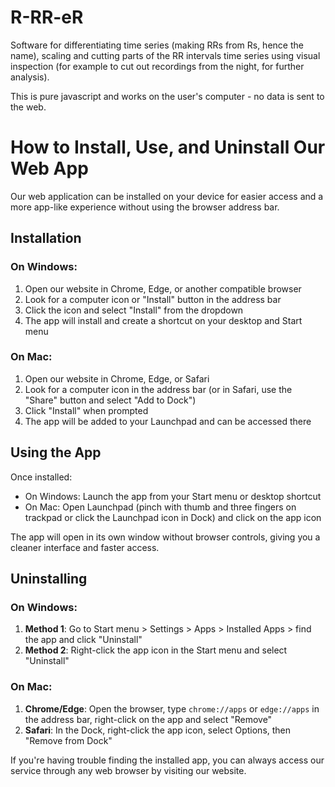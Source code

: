# R-RR-eR

Software for differentiating time series (making RRs from Rs, hence the name), scaling and cutting parts of the RR intervals time series using visual inspection (for example to cut out recordings from the night, for further analysis).

This is pure javascript and works on the user's computer - no data is sent to the web.

# How to Install, Use, and Uninstall Our Web App

Our web application can be installed on your device for easier access and a more app-like experience without using the browser address bar.

## Installation

### On Windows:

1. Open our website in Chrome, Edge, or another compatible browser
2. Look for a computer icon or "Install" button in the address bar
3. Click the icon and select "Install" from the dropdown
4. The app will install and create a shortcut on your desktop and Start menu

### On Mac:

1. Open our website in Chrome, Edge, or Safari
2. Look for a computer icon in the address bar (or in Safari, use the "Share" button and select "Add to Dock")
3. Click "Install" when prompted
4. The app will be added to your Launchpad and can be accessed there

## Using the App

Once installed:

- On Windows: Launch the app from your Start menu or desktop shortcut
- On Mac: Open Launchpad (pinch with thumb and three fingers on trackpad or click the Launchpad icon in Dock) and click on the app icon

The app will open in its own window without browser controls, giving you a cleaner interface and faster access.

## Uninstalling

### On Windows:

1. **Method 1**: Go to Start menu > Settings > Apps > Installed Apps > find the app and click "Uninstall"
2. **Method 2**: Right-click the app icon in the Start menu and select "Uninstall"

### On Mac:

1. **Chrome/Edge**: Open the browser, type `chrome://apps` or `edge://apps` in the address bar, right-click on the app and select "Remove"
2. **Safari**: In the Dock, right-click the app icon, select Options, then "Remove from Dock"

If you're having trouble finding the installed app, you can always access our service through any web browser by visiting our website.
